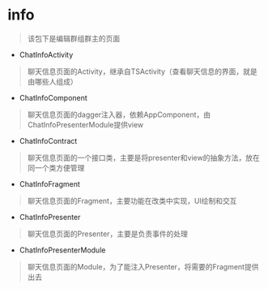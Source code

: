 # info
> 该包下是编辑群组群主的页面

- ChatInfoActivity
> 聊天信息页面的Activity，继承自TSActivity（查看聊天信息的界面，就是由哪些人组成）

- ChatInfoComponent
> 聊天信息页面的dagger注入器，依赖AppComponent，由ChatInfoPresenterModule提供view

- ChatInfoContract
> 聊天信息页面的一个接口类，主要是将presenter和view的抽象方法，放在同一个类方便管理

- ChatInfoFragment
> 聊天信息页面的Fragment，主要功能在改类中实现，UI绘制和交互

- ChatInfoPresenter
> 聊天信息页面的Presenter，主要是负责事件的处理

- ChatInfoPresenterModule
> 聊天信息页面的Module，为了能注入Presenter，将需要的Fragment提供出去